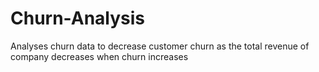 # Churn-Analysis
Analyses churn data to decrease customer churn as the total revenue of company decreases when churn increases
